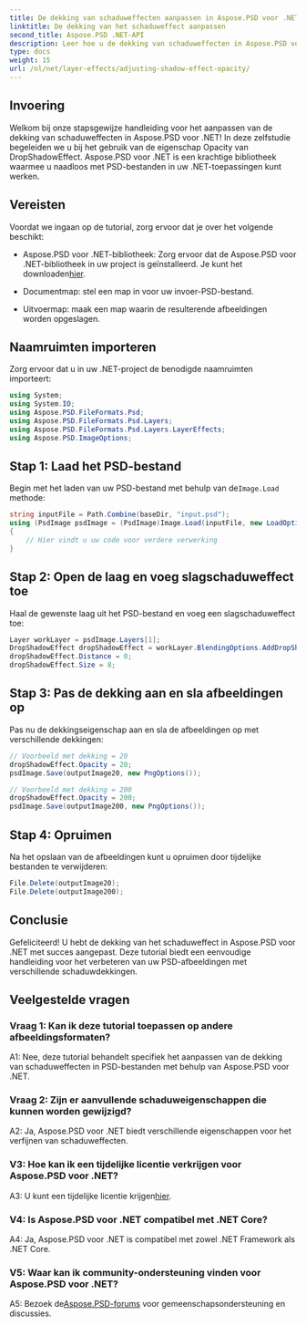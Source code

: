 ```yaml
---
title: De dekking van schaduweffecten aanpassen in Aspose.PSD voor .NET
linktitle: De dekking van het schaduweffect aanpassen
second_title: Aspose.PSD .NET-API
description: Leer hoe u de dekking van schaduweffecten in Aspose.PSD voor .NET kunt aanpassen met deze uitgebreide zelfstudie.
type: docs
weight: 15
url: /nl/net/layer-effects/adjusting-shadow-effect-opacity/
---
```

## Invoering

Welkom bij onze stapsgewijze handleiding voor het aanpassen van de dekking van schaduweffecten in Aspose.PSD voor .NET! In deze zelfstudie begeleiden we u bij het gebruik van de eigenschap Opacity van DropShadowEffect. Aspose.PSD voor .NET is een krachtige bibliotheek waarmee u naadloos met PSD-bestanden in uw .NET-toepassingen kunt werken.

## Vereisten

Voordat we ingaan op de tutorial, zorg ervoor dat je over het volgende beschikt:

-  Aspose.PSD voor .NET-bibliotheek: Zorg ervoor dat de Aspose.PSD voor .NET-bibliotheek in uw project is geïnstalleerd. Je kunt het downloaden[hier](https://releases.aspose.com/psd/net/).

- Documentmap: stel een map in voor uw invoer-PSD-bestand.

- Uitvoermap: maak een map waarin de resulterende afbeeldingen worden opgeslagen.

## Naamruimten importeren

Zorg ervoor dat u in uw .NET-project de benodigde naamruimten importeert:

```csharp
using System;
using System.IO;
using Aspose.PSD.FileFormats.Psd;
using Aspose.PSD.FileFormats.Psd.Layers;
using Aspose.PSD.FileFormats.Psd.Layers.LayerEffects;
using Aspose.PSD.ImageOptions;
```

## Stap 1: Laad het PSD-bestand

 Begin met het laden van uw PSD-bestand met behulp van de`Image.Load` methode:

```csharp
string inputFile = Path.Combine(baseDir, "input.psd");
using (PsdImage psdImage = (PsdImage)Image.Load(inputFile, new LoadOptions()))
{
    // Hier vindt u uw code voor verdere verwerking
}
```

## Stap 2: Open de laag en voeg slagschaduweffect toe

Haal de gewenste laag uit het PSD-bestand en voeg een slagschaduweffect toe:

```csharp
Layer workLayer = psdImage.Layers[1];
DropShadowEffect dropShadowEffect = workLayer.BlendingOptions.AddDropShadow();
dropShadowEffect.Distance = 0;
dropShadowEffect.Size = 8;
```

## Stap 3: Pas de dekking aan en sla afbeeldingen op

Pas nu de dekkingseigenschap aan en sla de afbeeldingen op met verschillende dekkingen:

```csharp
// Voorbeeld met dekking = 20
dropShadowEffect.Opacity = 20;
psdImage.Save(outputImage20, new PngOptions());

// Voorbeeld met dekking = 200
dropShadowEffect.Opacity = 200;
psdImage.Save(outputImage200, new PngOptions());
```

## Stap 4: Opruimen

Na het opslaan van de afbeeldingen kunt u opruimen door tijdelijke bestanden te verwijderen:

```csharp
File.Delete(outputImage20);
File.Delete(outputImage200);
```

## Conclusie

Gefeliciteerd! U hebt de dekking van het schaduweffect in Aspose.PSD voor .NET met succes aangepast. Deze tutorial biedt een eenvoudige handleiding voor het verbeteren van uw PSD-afbeeldingen met verschillende schaduwdekkingen.

## Veelgestelde vragen

### Vraag 1: Kan ik deze tutorial toepassen op andere afbeeldingsformaten?

A1: Nee, deze tutorial behandelt specifiek het aanpassen van de dekking van schaduweffecten in PSD-bestanden met behulp van Aspose.PSD voor .NET.

### Vraag 2: Zijn er aanvullende schaduweigenschappen die kunnen worden gewijzigd?

A2: Ja, Aspose.PSD voor .NET biedt verschillende eigenschappen voor het verfijnen van schaduweffecten.

### V3: Hoe kan ik een tijdelijke licentie verkrijgen voor Aspose.PSD voor .NET?

 A3: U kunt een tijdelijke licentie krijgen[hier](https://purchase.aspose.com/temporary-license/).

### V4: Is Aspose.PSD voor .NET compatibel met .NET Core?

A4: Ja, Aspose.PSD voor .NET is compatibel met zowel .NET Framework als .NET Core.

### V5: Waar kan ik community-ondersteuning vinden voor Aspose.PSD voor .NET?

 A5: Bezoek de[Aspose.PSD-forums](https://forum.aspose.com/c/psd/34) voor gemeenschapsondersteuning en discussies.